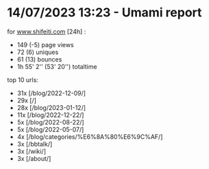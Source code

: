 # 14/07/2023 13:23 - Umami report
for www.shifeiti.com [24h] :

 - 149 (-5) page views
 - 72 (6) uniques
 - 61 (13) bounces
 - 1h 55' 2'' (53' 20'') totaltime


top 10 urls:
 - 31x [/blog/2022-12-09/]
 - 29x [/]
 - 28x [/blog/2023-01-12/]
 - 11x [/blog/2022-12-22/]
 - 5x [/blog/2022-08-22/]
 - 5x [/blog/2022-05-07/]
 - 4x [/blog/categories/%E6%8A%80%E6%9C%AF/]
 - 3x [/bbtalk/]
 - 3x [/wiki/]
 - 3x [/about/]


